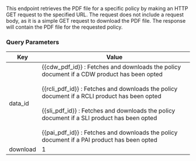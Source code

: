 This endpoint retrieves the PDF file for a specific policy by making an HTTP GET request to the specified URL. The request does not include a request body, as it is a simple GET request to download the PDF file. The response will contain the PDF file for the requested policy.

### Query Parameters
|Key|Value|
|---|---|
|data_id|{{cdw_pdf_id}} : Fetches and downloads the policy document if a CDW product has been opted<br><br>{{rcli_pdf_id}} : Fetches and downloads the policy document if a RCLI product has been opted<br><br>{{sli_pdf_id}} : Fetches and downloads the policy document if a SLI product has been opted<br><br>{{pai_pdf_id}} : Fetches and downloads the policy document if a PAI product has been opted|
|download|1|
